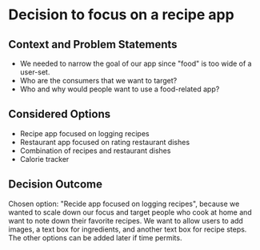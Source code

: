 # Decision to focus on a recipe app

## Context and Problem Statements

- We needed to narrow the goal of our app since "food" is too wide of a user-set.
- Who are the consumers that we want to target?
- Who and why would people want to use a food-related app?

## Considered Options

- Recipe app focused on logging recipes
- Restaurant app focused on rating restaurant dishes
- Combination of recipes and restaurant dishes
- Calorie tracker

## Decision Outcome

Chosen option: "Recide app focused on logging recipes", because we wanted to scale down our focus and target people who cook at home and want to note down
their favorite recipes. We want to allow users to add images, a text box for ingredients, and another text box for recipe steps. The other options can be
added later if time permits.
